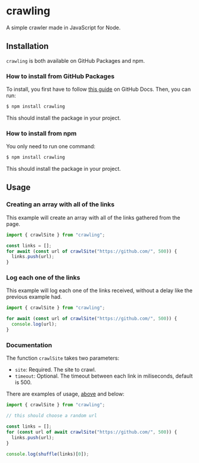 # crawling

A simple crawler made in JavaScript for Node.

## Installation

`crawling` is both available on GitHub Packages and npm.

### How to install from GitHub Packages

To install, you first have to follow [this guide](https://docs.github.com/en/packages/learn-github-packages/installing-a-package) on GitHub Docs. Then, you can run:

```bash
$ npm install crawling
```

This should install the package in your project.

### How to install from npm

You only need to run one command:

```bash
$ npm install crawling
```

This should install the package in your project.

## Usage

### Creating an array with all of the links

This example will create an array with all of the links gathered from the page.

```javascript
import { crawlSite } from "crawling";

const links = [];
for await (const url of crawlSite("https://github.com/", 500)) {
  links.push(url);
}
```

### Log each one of the links

This example will log each one of the links received, without a delay like the previous example had.

```javascript
import { crawlSite } from "crawling";

for await (const url of crawlSite("https://github.com/", 500)) {
  console.log(url);
}
```

### Documentation

The function `crawlSite` takes two parameters:

- `site`: Required. The site to crawl.
- `timeout`: Optional. The timeout between each link in miliseconds, default is 500.

There are examples of usage, [above](#usage) and below:

```javascript
import { crawlSite } from "crawling";

// this should choose a random url

const links = [];
for (const url of await crawlSite("https://github.com/", 500)) {
  links.push(url);
}

console.log(shuffle(links)[0]);
```
